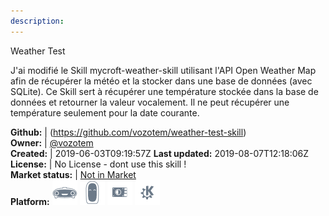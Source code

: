 ```yaml
---
description: 
---
```

Weather Test

J'ai modifié le Skill mycroft-weather-skill utilisant l'API Open Weather Map afin de récupérer la météo et la stocker dans une base de données (avec SQLite). Ce Skill sert à récupérer une température stockée dans la base de données et retourner la valeur vocalement. Il ne peut récupérer une température seulement pour la date courante.

**Github:** | (https://github.com/vozotem/weather-test-skill)  
**Owner:** | [@vozotem](https://github.com/vozotem)  
**Created:** | 2019-06-03T09:19:57Z  **Last updated:** 2019-08-07T12:18:06Z  
**License:** | No License - dont use this skill !  
**Market status:** | [Not in Market](https://market.mycroft.ai/skill/)  
**Platform:**   ![](.gitbook/assets/mark-1-icon.png)  ![](.gitbook/assets/mark-2-icon.png)  ![](.gitbook/assets/picroft-icon.png)  ![](.gitbook/assets/kde.png)   
